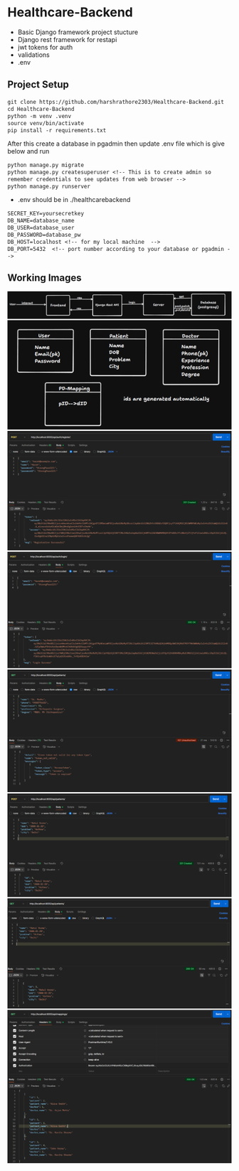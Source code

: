 # Healthcare-Backend
- Basic Django framework project stucture
- Django rest framework for restapi
- jwt tokens for auth
- validations
- .env

## Project Setup
```
git clone https://github.com/harshrathore2303/Healthcare-Backend.git
cd Healthcare-Backend
python -m venv .venv
source venv/bin/activate
pip install -r requirements.txt
```
After this create a database in pgadmin then update .env file which is give below and run 
```
python manage.py migrate
python manage.py createsuperuser <!-- This is to create admin so remember credentials to see updates from web browser -->
python manage.py runserver
```

* .env should be in ./healthcarebackend
```
SECRET_KEY=yoursecretkey
DB_NAME=database_name
DB_USER=database_user
DB_PASSWORD=database_pw
DB_HOST=localhost <!-- for my local machine  -->
DB_PORT=5432  <!-- port number according to your database or pgadmin -->
```

## Working Images
![Backend](structure.png)
![Tables](tables.png)
![User Register](image.png)
![User Login](image-1.png)
![Unauthorized User](image-2.png)
![Authorized](image-3.png)
![Get Patients](image-4.png)
![Mapping](image-5.png)